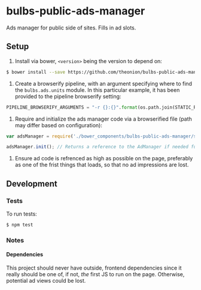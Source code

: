 # bulbs-public-ads-manager
Ads manager for public side of sites. Fills in ad slots.

## Setup

1. Install via bower, ```<version>``` being the version to depend on:
  ```bash
  $ bower install --save https://github.com/theonion/bulbs-public-ads-manager.git\#\<version>
  ```

1. Create a browserify pipeline, with an argument specifying where to find the
    ```bulbs.ads.units``` module. In this particular example, it has been
    provided to the pipeline browserify setting:

  ```python
  PIPELINE_BROWSERIFY_ARGUMENTS = "-r {}:{}".format(os.path.join(STATIC_ROOT, "adUnits.js"), "bulbs.ads.units")
  ```

1. Require and initialize the ads manager code via a browserified file (path may differ
  based on configuration):

  ```javascript
  var adsManager = require('./bower_components/bulbs-public-ads-manager/src/manager');

  adsManager.init(); // Returns a reference to the AdManager if needed further on the page
  ```
  
1. Ensure ad code is refrenced as high as possible on the page, preferably as one of the frist things that loads, so that no ad impressions are lost.

## Development

### Tests
To run tests:
```bash
$ npm test
```

### Notes
#### Dependencies
This project should never have outside, frontend dependencies since it really should be one of, if not, _the_ first JS to run on the page. Otherwise, potential ad views could be lost.

